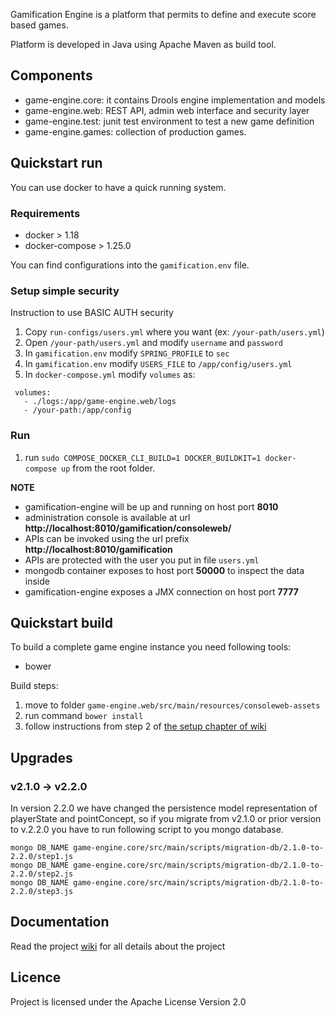 Gamification Engine is a platform that permits to define and execute score based games.

Platform is developed in Java using Apache Maven as build tool.

## Components
* game-engine.core: it contains Drools engine implementation and models
* game-engine.web: REST API, admin web interface and security layer
* game-engine.test: junit test environment to test a new game definition
* game-engine.games: collection of production games.


## Quickstart run

You can use docker to have a quick running system.

### Requirements

* docker > 1.18
* docker-compose > 1.25.0
   

You can find configurations into the `gamification.env` file.

### Setup simple security

Instruction to use BASIC AUTH security

1. Copy `run-configs/users.yml` where you want (ex: `/your-path/users.yml`)
2. Open `/your-path/users.yml` and modify `username` and `password`
3. In `gamification.env` modify `SPRING_PROFILE` to `sec`
4. In `gamification.env` modify `USERS_FILE` to `/app/config/users.yml`
5. In `docker-compose.yml` modify `volumes` as:
```
 volumes:
   - ./logs:/app/game-engine.web/logs
   - /your-path:/app/config
```

### Run

1. run `sudo COMPOSE_DOCKER_CLI_BUILD=1 DOCKER_BUILDKIT=1 docker-compose up` from the root folder.

**NOTE**
* gamification-engine will be up and running on host port **8010** 
* administration console is available at url **http://localhost:8010/gamification/consoleweb/**
* APIs can be invoked using the url prefix **http://localhost:8010/gamification**
* APIs are protected with the user you put in file `users.yml`
* mongodb container exposes to host port **50000** to inspect the data inside
* gamification-engine exposes a JMX connection on host port **7777**


## Quickstart build

To build a complete game engine instance you need following tools: 
* bower

Build steps:
1. move to folder `game-engine.web/src/main/resources/consoleweb-assets`
2. run command `bower install`
3. follow instructions from step 2 of [the setup chapter of wiki](https://github.com/smartcommunitylab/smartcampus.gamification/wiki/Setup#build) 

## Upgrades

### v2.1.0 -> v2.2.0

In version 2.2.0 we have changed the persistence model representation of playerState and pointConcept, so if you migrate from v2.1.0 or prior version to v.2.2.0 you have to run following script
to you mongo database.

```
mongo DB_NAME game-engine.core/src/main/scripts/migration-db/2.1.0-to-2.2.0/step1.js
mongo DB_NAME game-engine.core/src/main/scripts/migration-db/2.1.0-to-2.2.0/step2.js
mongo DB_NAME game-engine.core/src/main/scripts/migration-db/2.1.0-to-2.2.0/step3.js
```

## Documentation
Read the project [wiki](https://github.com/smartcommunitylab/smartcampus.gamification/wiki) for all details about the project

## Licence
Project is licensed under the Apache License Version 2.0
